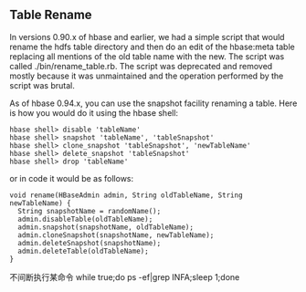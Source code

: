Table Rename
-
In versions 0.90.x of hbase and earlier, we had a simple script that would rename the hdfs table directory and then do an edit of the hbase:meta table replacing all mentions of the old table name with the new. The script was called ./bin/rename_table.rb. The script was deprecated and removed mostly because it was unmaintained and the operation performed by the script was brutal.

As of hbase 0.94.x, you can use the snapshot facility renaming a table. Here is how you would do it using the hbase shell:

	hbase shell> disable 'tableName'
	hbase shell> snapshot 'tableName', 'tableSnapshot'
	hbase shell> clone_snapshot 'tableSnapshot', 'newTableName'
	hbase shell> delete_snapshot 'tableSnapshot'
	hbase shell> drop 'tableName'
or in code it would be as follows:

	void rename(HBaseAdmin admin, String oldTableName, String newTableName) {
	  String snapshotName = randomName();
	  admin.disableTable(oldTableName);
	  admin.snapshot(snapshotName, oldTableName);
	  admin.cloneSnapshot(snapshotName, newTableName);
	  admin.deleteSnapshot(snapshotName);
	  admin.deleteTable(oldTableName);
	}
	
	
不间断执行某命令 while true;do ps -ef|grep INFA;sleep 1;done